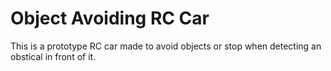 # Object Avoiding RC Car

This is a prototype RC car made to avoid objects or stop when detecting an obstical in front of it.